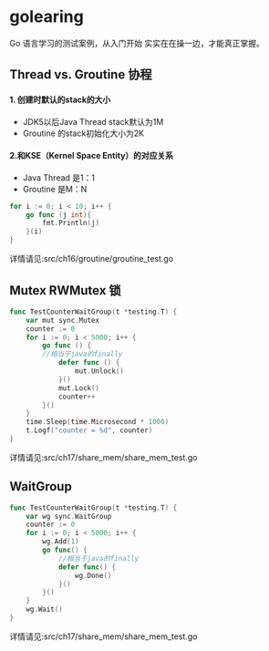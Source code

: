 # golearing
Go 语言学习的测试案例，从入门开始
实实在在操一边，才能真正掌握。

## Thread vs. Groutine 协程
#### 1. 创建时默认的stack的大小
* JDK5以后Java Thread stack默认为1M
* Groutine 的stack初始化大小为2K
#### 2.和KSE（Kernel Space Entity）的对应关系
* Java Thread 是1：1
* Groutine 是M：N

```go
for i := 0; i < 10; i++ {
    go func (j int){
        fmt.Println(j)
    }(i)
}
```
详情请见:src/ch16/groutine/groutine_test.go

## Mutex RWMutex 锁
```go
func TestCounterWaitGroup(t *testing.T) {
    var mut sync.Mutex
    counter := 0
    for i := 0; i < 5000; i++ {
        go func () {
        //相当于java的finally
            defer func () {
                mut.Unlock()
            }()
            mut.Lock()
            counter++
        }()
    }
    time.Sleep(time.Microsecond * 1000)
    t.Logf("counter = %d", counter)
}
```
详情请见:src/ch17/share_mem/share_mem_test.go

## WaitGroup
```go
func TestCounterWaitGroup(t *testing.T) {
	var wg sync.WaitGroup
	counter := 0
	for i := 0; i < 5000; i++ {
		wg.Add(1)
		go func() {
			//相当于java的finally
			defer func() {
                wg.Done()
			}()
		}()
	}
	wg.Wait()
}
```
详情请见:src/ch17/share_mem/share_mem_test.go